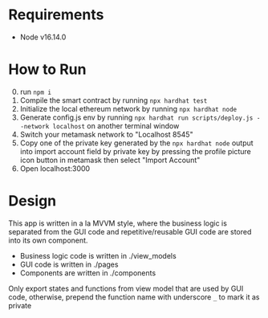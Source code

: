 # Requirements
- Node v16.14.0

# How to Run
0. run ```npm i```
1. Compile the smart contract by running ```npx hardhat test```
2. Initialize the local ethereum network by running ```npx hardhat node```
3. Generate config.js env by running ```npx hardhat run scripts/deploy.js --network localhost``` on another terminal window
4. Switch your metamask network to "Localhost 8545"
4. Copy one of the private key generated by the ```npx hardhat node``` output into import account field by private key by pressing the profile picture icon button in metamask then select "Import Account"
5. Open localhost:3000

# Design
This app is written in a la MVVM style, where the business logic is separated from the GUI code and repetitive/reusable GUI code are stored into its own component.

- Business logic code is written in ./view_models
- GUI code is written in ./pages
- Components are written in ./components

Only export states and functions from view model that are used by GUI code, otherwise, prepend the function name with underscore ```_``` to mark it as private